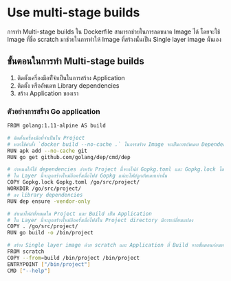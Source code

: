 # Use multi-stage builds
การทำ Multi-stage builds ใน Dockerfile สามารถช่วยในการลดขนาด Image ได้ โดยจะใช้ Image ที่ชื่อ scratch มาช่วยในการทำให้ Image ที่สร้างนั้นเป็น Single layer image นั่นเอง

## ขั้นตอนในการทำ Multi-stage builds
1. ติดตั้งเครื่องมือทีั่จำเป็นในการสร้าง Application
2. ติดตั้ง หรืออัพเดท Library dependencies
3. สร้าง Application ของเรา

### ตัวอย่างการสร้าง Go application

```bash
FROM golang:1.11-alpine AS build

# ติดตั้งเครื่องมือที่จำเป็นใน Project
# หากใช้คำสั่ง `docker build --no-cache .` ในการสร้าง Image จะเป็นการอัพเดท Dependencies
RUN apk add --no-cache git
RUN go get github.com/golang/dep/cmd/dep

# กำหนดให้ใช้ dependencies สำหรับ Project นี้จากไฟล์ Gopkg.toml และ Gopkg.lock โดยนำไปไว้ใน /go/src/project/ และตั้ง Work directory เป็น /go/src/project/
# ใน Layer นี้จะถูกสร้างใหม่อีกครั้งเมื่อไฟล์ Gopkg แต่ละไฟล์ถูกอัพเดทเท่านั้น
COPY Gopkg.lock Gopkg.toml /go/src/project/
WORKDIR /go/src/project/
# ลง library dependencies
RUN dep ensure -vendor-only

# สำเนาไฟล์ทั้งหมดใน Project และ Build เป็น Application
# ใน Layer นี้จะถูกสร้างใหม่อีกครั้งเมื่อไฟล์ใน Project directory มีการเปลี่ยนแปลง
COPY . /go/src/project/
RUN go build -o /bin/project

# สร้าง Single layer image ด้วย scratch และ Application ที่ Build จากขั้นตอนก่อนหน้า
FROM scratch
COPY --from=build /bin/project /bin/project
ENTRYPOINT ["/bin/project"]
CMD ["--help"]
```